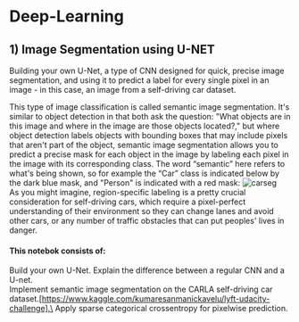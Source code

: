 # Deep-Learning
## 1) Image Segmentation using U-NET
Building your own U-Net, a type of CNN designed for quick, precise image segmentation, and using it to predict a label for every single pixel in an image - in this case, an image from a self-driving car dataset. 

This type of image classification is called semantic image segmentation. It's similar to object detection in that both ask the question: "What objects are in this image and where in the image are those objects located?," but where object detection labels objects with bounding boxes that may include pixels that aren't part of the object, semantic image segmentation allows you to predict a precise mask for each object in the image by labeling each pixel in the image with its corresponding class. The word “semantic” here refers to what's being shown, so for example the “Car” class is indicated below by the dark blue mask, and "Person" is indicated with a red mask:
![carseg](https://user-images.githubusercontent.com/86155658/132116430-f98b7960-980e-4501-8eb8-4b2970cc55a5.png)\
As you might imagine, region-specific labeling is a pretty crucial consideration for self-driving cars, which require a pixel-perfect understanding of their environment so they can change lanes and avoid other cars, or any number of traffic obstacles that can put peoples' lives in danger.

#### This notebok consists of:
Build your own U-Net.
Explain the difference between a regular CNN and a U-net.\
Implement semantic image segmentation on the CARLA self-driving car dataset.[https://www.kaggle.com/kumaresanmanickavelu/lyft-udacity-challenge].\
Apply sparse categorical crossentropy for pixelwise prediction.
